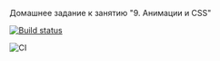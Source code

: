Домашнее задание к занятию "9. Анимации и CSS"

[![Build status](https://ci.appveyor.com/api/projects/status/kxc2vhoj4hg4j7hf?svg=true)](https://ci.appveyor.com/project/AleksandrPetrov89/javascript-3-homework-9)

![CI](https://github.com/AleksandrPetrov89/JavaScript_3-homework_9/actions/workflows/web.yml/badge.svg)
